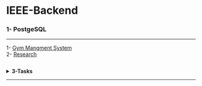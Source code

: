 # IEEE-Backend

### 1- PostgeSQL
---
1- [Gym Mangment System](/PostgreSQL/gym%20management%20system)<br>
2- [Research](/PostgreSQL/PostgreSQL.md)<br>
``` ```<details><summary>**3-Tasks**</summary>
``` ```<details><summary>**Task 2**</summary>

|Problems|Solutions|
|---|---|
|[Revising the Select Query I](https://www.hackerrank.com/challenges/revising-the-select-query/problem?isFullScreen=true)|[Revising the Select Query I](/PostgreSQL/Task-2/Revising%20the%20Select%20Query%20I.sql)|
|[Revising the Select Query II](https://www.hackerrank.com/challenges/revising-the-select-query-2/problem?isFullScreen=true)|[Revising the Select Query II](/PostgreSQL/Task-2/Revising%20the%20Select%20Query%20II.sql)|
|[Weather Observation Station 1](https://www.hackerrank.com/challenges/weather-observation-station-1/problem?isFullScreen=true)|[Weather Observation Station 1](/PostgreSQL/Task-2/Weather%20Observation%20Station%201.sql)|
|[Weather Observation Station 3](https://www.hackerrank.com/challenges/weather-observation-station-3/problem?isFullScreen=true)|[Weather Observation Station 3](/PostgreSQL/Task-2/Weather%20Observation%20Station%203.sql)|
|[Weather Observation Station 4](https://www.hackerrank.com/challenges/weather-observation-station-4/problem?isFullScreen=true)|[Weather Observation Station 4](/PostgreSQL/Task-2/Weather%20Observation%20Station%204.sql)|
|[Data Science Skills](https://datalemur.com/questions/matching-skills)|[Data Science Skills](/PostgreSQL/Task-2/Data%20Science%20Skills%20.sql)|
|[Unfinished Parts](https://datalemur.com/questions/tesla-unfinished-parts)|[Unfinished Parts](/PostgreSQL/Task-2/Unfinished%20Parts.sql)|

</details>

---

``` ```<details><summary>**Task 3**</summary>

|Problems|Solutions|
|---|---|
|[Higher Than 75 Marks](https://www.hackerrank.com/challenges/more-than-75-marks/problem?isFullScreen=true)|[Higher Than 75 Marks](/PostgreSQL/Task-3/Higher%20than%2075%20marks.sql)|
|[Employee Names](https://www.hackerrank.com/challenges/name-of-employees/problem?isFullScreen=true)|[Employee Names](/PostgreSQL/Task-3/Employee%20names.sql)|
|[Employee Salaries](https://www.hackerrank.com/challenges/salary-of-employees/problem?isFullScreen=true)|[Employee Salaries](https://www.hackerrank.com/challenges/salary-of-employees/problem?isFullScreen=true)|
|[Japanese Cities' Attributes](https://www.hackerrank.com/challenges/japanese-cities-attributes/problem?isFullScreen=true)|[Japanese Cities' Attributes](/PostgreSQL/Task-3/Japanese%20Cities'%20Attributes.sql)|
|[Japanese Cities' Names](https://www.hackerrank.com/challenges/japanese-cities-name/problem?isFullScreen=true)|[Japanese Cities' Names](/PostgreSQL/Task-3/Japanese%20Cities’%20names.sql)|
|[Weather Observation Station 2](https://www.hackerrank.com/challenges/weather-observation-station-2/problem?isFullScreen=true)|[Weather Observation Station 2](/PostgreSQL/Task-3/Weather%20Observation%20Station%202.sql)|
|[Weather Observation Station 9](https://www.hackerrank.com/challenges/weather-observation-station-9/problem?isFullScreen=true)|[Weather Observation Station 9](/PostgreSQL/Task-3/Weather%20Observation%20Station%209.sql)|
|[Weather Observation Station 10](https://www.hackerrank.com/challenges/weather-observation-station-10/problem?isFullScreen=true)|[Weather Observation Station 10](/PostgreSQL/Task-3/Weather%20Observation%20Station%2010.sql)|
|[Weather Observation Station 12](https://www.hackerrank.com/challenges/weather-observation-station-12/problem?isFullScreen=true)|[Weather Observation Station 12](/PostgreSQL/Task-3/Weather%20Observation%20Station%2012.sql)|
|[Average Population](https://www.hackerrank.com/challenges/average-population/problem?isFullScreen=true)|[Average Population](/PostgreSQL/Task-3/Average%20Population.sql)|
|[Teams Power Users](https://datalemur.com/questions/teams-power-users)|[Teams Power Users](/PostgreSQL/Task-3/Teams%20Power%20Users.sql)|
|[CTR](https://datalemur.com/questions/click-through-rate)|[CTR](/PostgreSQL/Task-3/CTR.sql)|

</details>

---

``` ```<details><summary>**Task 4**</summary>

|Problems|Solutions|
|---|---|
|[Weather Observation Station 5](https://www.hackerrank.com/challenges/weather-observation-station-5/problem?isFullScreen=true)|[Weather Observation Station 5](/PostgreSQL/Task-4/Weather%20Observation%20Station%205.sql)|
|[Weather Observation Station 6](https://www.hackerrank.com/challenges/weather-observation-station-6/problem?isFullScreen=true)|[Weather Observation Station 6](/PostgreSQL/Task-4/Weather%20Observation%20Station%206.sql)|
|[Weather Observation Station 7](https://www.hackerrank.com/challenges/weather-observation-station-7/problem?isFullScreen=true)|[Weather Observation Station 7](/PostgreSQL/Task-4/Weather%20Observation%20Station%207.sql)|
|[Weather Observation Station 8](https://www.hackerrank.com/challenges/weather-observation-station-8/problem?isFullScreen=true)|[Weather Observation Station 8](/PostgreSQL/Task-4/Weather%20Observation%20Station%208.sql)|
|[Weather Observation Station 11](https://www.hackerrank.com/challenges/weather-observation-station-11/problem?isFullScreen=true)|[Weather Observation Station 11](/PostgreSQL/Task-4/Weather%20Observation%20Station%2011.sql)|
|[Weather Observation Station 13](https://www.hackerrank.com/challenges/weather-observation-station-13/problem?isFullScreen=true)|[Weather Observation Station 13](/PostgreSQL/Task-4/Weather%20Observation%20Station%2013.sql)|
|[Weather Observation Station 14](https://www.hackerrank.com/challenges/weather-observation-station-14/problem?isFullScreen=true)|[Weather Observation Station 14](/PostgreSQL/Task-4/Weather%20Observation%20Station%2014.sql)|
|[Weather Observation Station 15](https://www.hackerrank.com/challenges/weather-observation-station-15/problem?isFullScreen=true)|[Weather Observation Station 15](/PostgreSQL/Task-4/Weather%20Observation%20Station%2015.sql)|
|[The Report](https://www.hackerrank.com/challenges/the-report/problem?isFullScreen=true)|[The Report](/PostgreSQL/Task-4/The%20Report.sql)|
|[Type of Triangle](https://www.hackerrank.com/challenges/what-type-of-triangle/problem?isFullScreen=true)|[Type of Triangle](/PostgreSQL/Task-4/Type%20of%20Triangle.SQL)|
|[The PADS](https://www.hackerrank.com/challenges/the-pads/problem?isFullScreen=true)|[The PADS](/PostgreSQL/Task-4/The%20PADS.sql)|

 </details>

---

``` ```<details><summary>**Task 5**</summary>

|Problems|Solutions|
|---|---|
|[Ollivander's Inventory](https://www.hackerrank.com/challenges/harry-potter-and-wands/problem?isFullScreen=true)|[Ollivander's Inventory](/PostgreSQL/Task-5/Ollivander's%20Inventory.sql)|
|[New Companies](https://www.hackerrank.com/challenges/the-company/problem?isFullScreen=true)|[New Companies](/PostgreSQL/Task-5/New%20Companies.sql)|
|[Weather Observation Station 18](https://www.hackerrank.com/challenges/weather-observation-station-18/problem?isFullScreen=true)|[Weather Observation Station 18](/PostgreSQL/Task-5/Weather%20Observation%20Station%2018.sql)|
|[Weather Observation Station 19](https://www.hackerrank.com/challenges/weather-observation-station-19/problem?isFullScreen=true)|[Weather Observation Station 19](/PostgreSQL/Task-5/Weather%20Observation%20Station%2019.sql)|
|[Weather Observation Station 20](https://www.hackerrank.com/challenges/weather-observation-station-20/problem?isFullScreen=true)|[Weather Observation Station 20](/PostgreSQL/Task-5/Weather%20Observation%20Station%2020.sql)|
|[Placements](https://www.hackerrank.com/challenges/placements/problem?isFullScreen=true)|[Placements](/PostgreSQL/Task-5/Placements.sql)|
|[Symmetric Pairs](https://www.hackerrank.com/challenges/symmetric-pairs/problem?isFullScreen=true)|[Symmetric Pairs](/PostgreSQL/Task-5/Symmetric%20Pairs.sql)|
|[Interviews](https://www.hackerrank.com/challenges/interviews/problem?isFullScreen=true)|[Interviews](/PostgreSQL/Task-5/Interviews.sql)|

</details>
</details>

---



